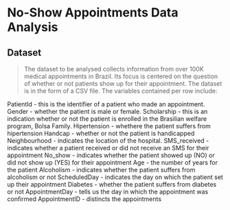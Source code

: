 # No-Show Appointments Data Analysis



## Dataset

> The dataset to be analysed collects information from over 100K medical appointments in Brazil. Its focus is centered on the question of whether or not patients show up for their appointment. The dataset is in the form of a CSV file. The variables contained per row include:

PatientId - this is the identifier of a patient who made an appointment.
Gender - whether the patient is male or female.
Scholarship - this is an indication whether or not the patient is enrolled in the Brasilian welfare program, Bolsa Family.
Hipertension - whethere the patient suffers from hipertension
Handcap - whether or not the patient is handicapped
Neighbourhood - indicates the location of the hospital.
SMS_received - indicates whether a patient received or did not receive an SMS for their appointment
No_show - indicates whether the patient showed up (NO) or did not show up (YES) for their appointment
Age - the number of years for the patient
Alcoholism - indicates whether the patient suffers from alcoholism or not
ScheduledDay - indicates the day on which the patient set up their appointment
Diabetes - whether the patient suffers from diabetes or not
AppointmentDay - tells us the day in which the appointment was confirmed
AppointmentID - distincts the appointments

